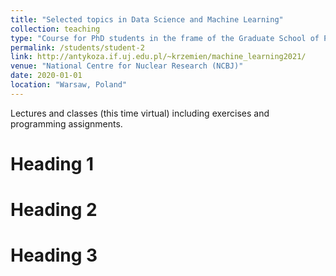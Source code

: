 ```yaml
---
title: "Selected topics in Data Science and Machine Learning"
collection: teaching
type: "Course for PhD students in the frame of the Graduate School of Physics and Chemistry"
permalink: /students/student-2
link: http://antykoza.if.uj.edu.pl/~krzemien/machine_learning2021/ 
venue: "National Centre for Nuclear Research (NCBJ)"
date: 2020-01-01
location: "Warsaw, Poland"
---
```

Lectures and classes (this time virtual) including exercises and programming assignments.

Heading 1
======

Heading 2
======

Heading 3
======
